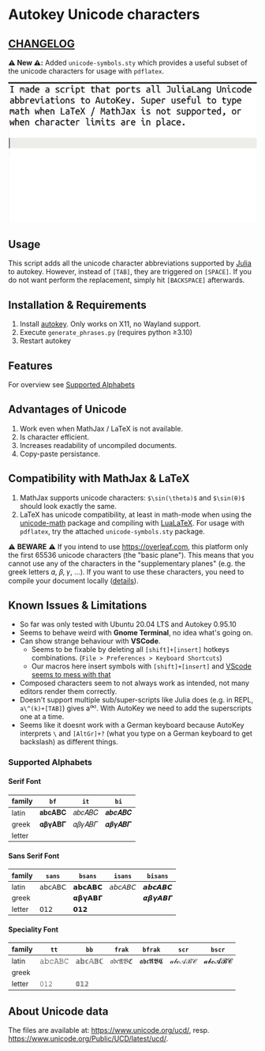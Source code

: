 # Autokey Unicode characters

## [CHANGELOG](CHANGELOG.md)

**⚠️ New ⚠️:** Added `unicode-symbols.sty` which provides a useful subset of the unicode characters for usage with `pdflatex`.

![demo](demo.gif)

## Usage

This script adds all the unicode character abbreviations supported by [Julia](https://docs.julialang.org/en/v1/manual/unicode-input/#Unicode-Input) to autokey. However, instead of `[TAB]`, they are triggered on `[SPACE]`. If you do not want perform the replacement, simply hit `[BACKSPACE]` afterwards.

## Installation & Requirements

1. Install [autokey](https://github.com/autokey/autokey). Only works on X11, no Wayland support.
2. Execute `generate_phrases.py` (requires python ≥3.10)
3. Restart autokey

## Features

For overview see [Supported Alphabets](#supported-alphabets)

## Advantages of Unicode

1. Work even when MathJax / LaTeX is not available.
2. Is character efficient.
3. Increases readability of uncompiled documents.
4. Copy-paste persistance.

## Compatibility with MathJax & LaTeX

1. MathJax supports unicode characters: `$\sin(\theta)$` and `$\sin(θ)$` should look exactly the same.
2. LaTeX has unicode compatibility, at least in math-mode when using the [unicode-math](https://github.com/wspr/unicode-math) package and compiling with [LuaLaTeX](http://www.luatex.org/). For usage with `pdflatex`, try the attached `unicode-symbols.sty` package.

⚠️ **BEWARE** ⚠️ If you intend to use <https://overleaf.com>, this platform only the first 65536 unicode characters (the "basic plane"). This means that you cannot use any of the characters in the "supplementary planes" (e.g. the greek letters 𝛼, 𝛽, 𝛾, …). If you want to use these characters, you need to compile your document locally ([details](https://www.overleaf.com/learn/how-to/What_file_encodings_and_line_endings_should_I_use%3F#Invalid/Unsupported_Characters)).

## Known Issues & Limitations

- So far was only tested with Ubuntu 20.04 LTS and Autokey 0.95.10
- Seems to behave weird with **Gnome Terminal**, no idea what's going on.
- Can show strange behaviour with **VSCode**.
  - Seems to be fixable by deleting all `[shift]+[insert]` hotkeys combinations. (`File > Preferences > Keyboard Shortcuts`)
  - Our macros here insert symbols with `[shift]+[insert]` and [VScode seems to mess with that](https://github.com/microsoft/vscode/issues/90637)
- Composed characters seem to not always work as intended, not many editors render them correctly.
- Doesn't support multiple sub/super-scripts like Julia does (e.g. in REPL, `a\^(k)+[TAB]`) gives a⁽ᵏ⁾. With AutoKey we need to add the superscripts one at a time.
- Seems like it doesnt work with a German keyboard because AutoKey interprets `\` and `[AltGr]+?` (what you type on a German keyboard to get backslash) as different things.

### Supported Alphabets

#### Serif Font

| family | `bf`   | `it`   | `bi`   |
|--------|--------|--------|--------|
| latin  | 𝐚𝐛𝐜𝐀𝐁𝐂 | 𝑎𝑏𝑐𝐴𝐵𝐶 | 𝒂𝒃𝒄𝑨𝑩𝑪 |
| greek  | 𝛂𝛃𝛄𝚨𝚩𝚪 | 𝛼𝛽𝛾𝛢𝛣𝛤 | 𝜶𝜷𝜸𝜜𝜝𝜞 |
| letter |        |        |        |

#### Sans Serif Font

| family | `sans` | `bsans` | `isans` | `bisans` |
|--------|--------|---------|---------|----------|
| latin  | 𝖺𝖻𝖼𝖠𝖡𝖢 | 𝗮𝗯𝗰𝗔𝗕𝗖  | 𝘢𝘣𝘤𝘈𝘉𝘊  | 𝙖𝙗𝙘𝘼𝘽𝘾   |
| greek  |        | 𝝰𝝱𝝲𝝖𝝗𝝘  |         | 𝞪𝞫𝞬𝞐𝞑𝞒   |
| letter | 𝟢𝟣𝟤    | 𝟬𝟭𝟮     |         |          |

#### Speciality Font

| family | `tt`   | `bb`   | `frak` | `bfrak` | `scr`  | `bscr` |
|--------|--------|--------|--------|---------|--------|--------|
| latin  | 𝚊𝚋𝚌𝙰𝙱𝙲 | 𝕒𝕓𝕔𝔸𝔹ℂ | 𝔞𝔟𝔠𝔄𝔅ℭ | 𝖆𝖇𝖈𝕬𝕭𝕮  | 𝒶𝒷𝒸𝒜ℬ𝒞 | 𝓪𝓫𝓬𝓐𝓑𝓒 |
| greek  |        |        |        |         |        |        |
| letter | 𝟶𝟷𝟸    | 𝟘𝟙𝟚    |        |         |        |        |

## About Unicode data

The files are available at: <https://www.unicode.org/ucd/>, resp. <https://www.unicode.org/Public/UCD/latest/ucd/>.
